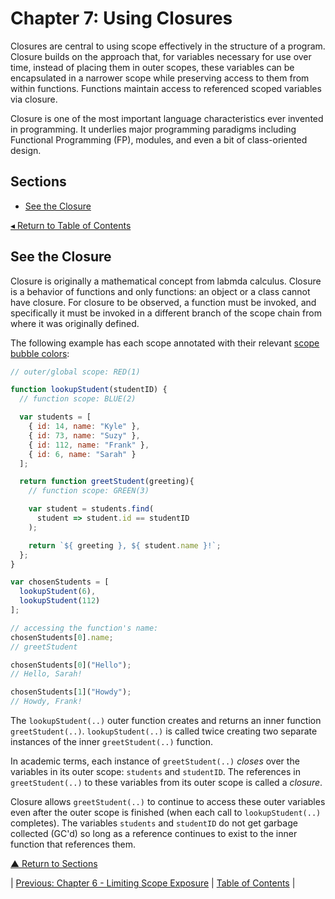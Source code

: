 # Chapter 7: Using Closures
Closures are central to using scope effectively in the structure of a program. Closure builds on the approach that, for variables necessary for use over time, instead of placing them in outer scopes, these variables can be encapsulated in a narrower scope while preserving access to them from within functions. Functions maintain access to referenced scoped variables via closure.

Closure is one of the most important language characteristics ever invented in programming. It underlies major programming paradigms including Functional Programming (FP), modules, and even a bit of class-oriented design.

## Sections
* [See the Closure](#see-the-closure)

[◂ Return to Table of Contents](../README.md)

## See the Closure
Closure is originally a mathematical concept from labmda calculus. Closure is a behavior of functions and only functions: an object or a class cannot have closure. For closure to be observed, a function must be invoked, and specifically it must be invoked in a different branch of the scope chain from where it was originally defined.

The following example has each scope annotated with their relevant [scope bubble colors](../02/README.md#marbles-and-buckets-and-bubbles-oh-my):

```javascript
// outer/global scope: RED(1)

function lookupStudent(studentID) {
  // function scope: BLUE(2)

  var students = [
    { id: 14, name: "Kyle" },
    { id: 73, name: "Suzy" },
    { id: 112, name: "Frank" },
    { id: 6, name: "Sarah" }
  ];

  return function greetStudent(greeting){
    // function scope: GREEN(3)

    var student = students.find(
      student => student.id == studentID
    );

    return `${ greeting }, ${ student.name }!`;
  };
}

var chosenStudents = [
  lookupStudent(6),
  lookupStudent(112)
];

// accessing the function's name:
chosenStudents[0].name;
// greetStudent

chosenStudents[0]("Hello");
// Hello, Sarah!

chosenStudents[1]("Howdy");
// Howdy, Frank!
```

The `lookupStudent(..)` outer function creates and returns an inner function `greetStudent(..)`. `lookupStudent(..)` is called twice creating two separate instances of the inner `greetStudent(..)` function.

In academic terms, each instance of `greetStudent(..)` _closes_ over the variables in its outer scope: `students` and `studentID`. The references in `greetStudent(..)` to these variables from its outer scope is called a _closure_.

Closure allows `greetStudent(..)` to continue to access these outer variables even after the outer scope is finished (when each call to `lookupStudent(..)` completes). The variables `students` and `studentID` do not get garbage collected (GC'd) so long as a reference continues to exist to the inner function that references them.

[▲ Return to Sections](#sections)

| [Previous: Chapter 6 - Limiting Scope Exposure](../06/README.md) | [Table of Contents](../README.md#table-of-contents) |
